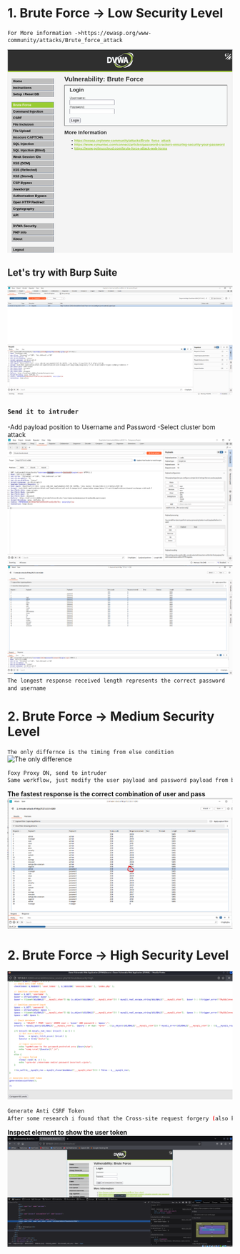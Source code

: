 # 1. Brute Force -> Low Security Level

```
For More information ->https://owasp.org/www-community/attacks/Brute_force_attack
```
![alt text](images/1.png)

## Let's try with Burp Suite

![alt text](images/2.png)

### ``` Send it to intruder ```
-Add payload position to Username and Password
-Select cluster bom attack
![alt text](images/4.png)
![alt text](images/3.png)
```The longest response received length represents the correct password and username```

# 2. Brute Force -> Medium Security Level
```The only differnce is the timing from else condition```
![The only difference](images/5.png)
 
```bash
Foxy Proxy ON, send to intruder 
Same workflow, just modify the user payload and password payload from burp
```
**The fastest response is the correct combination of user and pass**
![alt text](images/6.png)
# 2. Brute Force -> High Security Level
![alt text](images/7.png)
```bash
Generate Anti CSRF Token
After some research i found that the Cross-site request forgery (also known as CSRF) is a web security vulnerability that allows an attacker to induce users to perform actions that they do not intend to perform. It allows an attacker to partly circumvent the same origin policy, which is designed to prevent different websites from interfering with each other.
```

**Inspect element to show the user token**
![alt text](images/8.png)